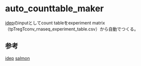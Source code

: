 # auto_counttable_maker

[idep](http://bioinformatics.sdstate.edu/idep/)のinputとしてcount tableをexperiment matrix（tpTregTconv_rnaseq_experiment_table.csv）から自動でつくる。

## 参考

[idep](http://bioinformatics.sdstate.edu/idep/)
[salmon](https://combine-lab.github.io/salmon/getting_started/)

